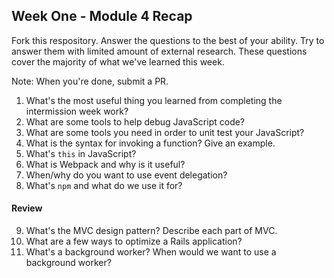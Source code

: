 ## Week One - Module 4 Recap

Fork this respository. Answer the questions to the best of your ability. Try to answer them with limited amount of external research. These questions cover the majority of what we've learned this week. 

Note: When you're done, submit a PR. 

1. What's the most useful thing you learned from completing the intermission week work?
2. What are some tools to help debug JavaScript code?
3. What are some tools you need in order to unit test your JavaScript?
4. What is the syntax for invoking a function? Give an example.
5. What's `this` in JavaScript?
6. What is Webpack and why is it useful?
7. When/why do you want to use event delegation?
8. What's `npm` and what do we use it for?

#### Review  
9. What's the MVC design pattern? Describe each part of MVC.
10. What are a few ways to optimize a Rails application?
11. What's a background worker? When would we want to use a background worker?
